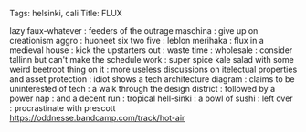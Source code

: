 Tags: helsinki, cali
Title: FLUX
  
lazy faux-whatever : feeders of the outrage maschina : give up on creationism aggro : huoneet six two five : leblon merihaka : flux in a medieval house : kick the upstarters out : waste time : wholesale : consider tallinn but can't make the schedule work : super spice kale salad with some weird beetroot thing on it : more useless discussions on itelectual properties and asset protection : idiot shows a tech architecture diagram : claims to be uninterested of tech : a walk through the design district : followed by a power nap : and a decent run : tropical hell-sinki : a bowl of sushi : left over : procrastinate with prescott  
<https://oddnesse.bandcamp.com/track/hot-air>  
